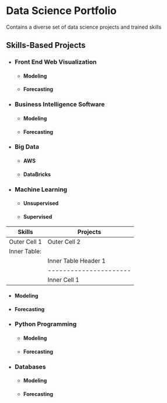 # Data Science Portfolio
Contains a diverse set of data science projects and trained skills

## Skills-Based Projects

- ### Front End Web Visualization
  - #### Modeling
  - #### Forecasting

- ### Business Intelligence Software
  - #### Modeling
  - #### Forecasting
 
- ### Big Data
  - #### AWS
  - #### DataBricks

- ### Machine Learning
  - #### Unsupervised
  - #### Supervised

| Skills               | Projects             |
|----------------------|----------------------|
| Outer Cell 1         | Outer Cell 2         |
| Inner Table:         |                      |
|                      | Inner Table Header 1 | Inner Table Header 2 |
|                      |----------------------|----------------------|
|                      | Inner Cell 1         | Inner Cell 2         |




  - #### Modeling
  - #### Forecasting
 
- ### Python Programming
  - #### Modeling
  - #### Forecasting
 
- ### Databases
  - #### Modeling
  - #### Forecasting
